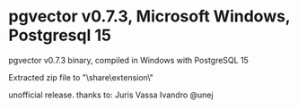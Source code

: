 # pgvector v0.7.3, Microsoft Windows, Postgresql 15
pgvector v0.7.3 binary, compiled in Windows with PostgreSQL 15
<p></p>
Extracted zip file to "<pg_installed folder>\share\extension\"
<p></p>
unofficial release.
thanks to: Juris Vassa Ivandro @unej
